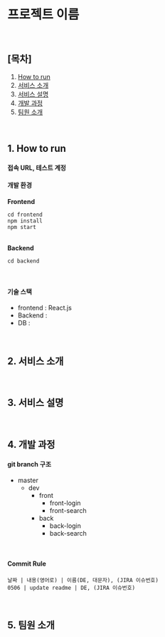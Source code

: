 <h1>프로젝트 이름</h1>

<br/>

<h2>[목차]</h2>

1. [How to run](#1.-How-to-run)
2. [서비스 소개](#2.-서비스-소개)
3. [서비스 설명](#3.-서비스-설명)
4. [개발 과정](#4.-개발-과정)
5. [팀원 소개](#5.-팀원-소개)

<br/>

<h2>1. How to run</h2>

<h4>접속 URL, 테스트 계정</h4>



<h4>개발 환경</h4>

**Frontend**

```
cd frontend
npm install
npm start
```

<br/>**Backend**

```
cd backend
```

<br/>

<h4>기술 스택</h4>

* frontend : React.js
* Backend :
* DB : 

<br/>

<h2>2. 서비스 소개</h2>

<br/>

<h2>3. 서비스 설명</h2>

<br/>

<h2>4. 개발 과정</h2>

<h4>git branch 구조</h4>

* master
  * dev
    * front
      * front-login
      * front-search
    * back
      * back-login
      * back-search

<br/>

<h4>Commit Rule</h4>

```
날짜 | 내용(영어로) | 이름(DE, 대문자), (JIRA 이슈번호)
0506 | update readme | DE, (JIRA 이슈번호)
```

<br/>

<h2>5. 팀원 소개</h2>

<br/>